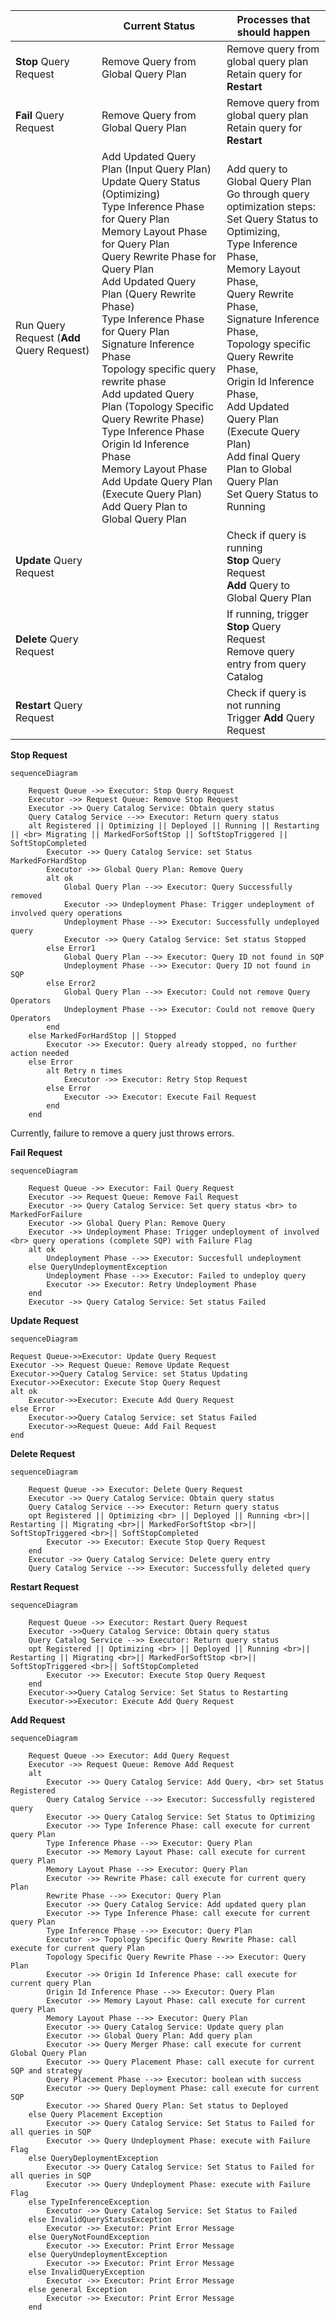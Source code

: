 |                                              | Current Status                                                                                                                                                                                                                                                                                                                                                                                                                                                                                                                                                                                                            | Processes that should happen                                                                                                                                                                                                                                                                                                                                                                                                              |
|----------------------------------------------|---------------------------------------------------------------------------------------------------------------------------------------------------------------------------------------------------------------------------------------------------------------------------------------------------------------------------------------------------------------------------------------------------------------------------------------------------------------------------------------------------------------------------------------------------------------------------------------------------------------------------|-------------------------------------------------------------------------------------------------------------------------------------------------------------------------------------------------------------------------------------------------------------------------------------------------------------------------------------------------------------------------------------------------------------------------------------------|
| <b>Stop</b> Query Request                    | Remove Query from Global Query Plan                                                                                                                                                                                                                                                                                                                                                                                                                                                                                                                                                                                       | Remove query from global query plan <br> Retain query for <b>Restart</b>                                                                                                                                                                                                                                                                                                                                                                  |
| <b>Fail</b> Query Request                    | Remove Query from Global Query Plan                                                                                                                                                                                                                                                                                                                                                                                                                                                                                                                                                                                       | Remove query from global query plan <br> Retain query for <b>Restart</b>                                                                                                                                                                                                                                                                                                                                                                  |
| Run Query Request (<b>Add</b> Query Request) | Add Updated Query Plan (Input Query Plan) <br> Update Query Status (Optimizing)<br> Type Inference Phase for Query Plan <br>Memory Layout Phase for Query Plan<br>Query Rewrite Phase for Query Plan<br>Add Updated Query Plan (Query Rewrite Phase)<br>Type Inference Phase for Query Plan <br> Signature Inference Phase <br> Topology specific query rewrite phase <br> Add updated Query Plan (Topology Specific Query Rewrite Phase) <br> Type Inference Phase <br> Origin Id Inference Phase <br> Memory Layout Phase <br> Add Update Query Plan (Execute Query Plan) <br> Add Query Plan to Global Query Plan <br> | Add query to Global Query Plan <br> Go through query optimization steps: <br> Set Query Status to Optimizing, <br> Type Inference Phase, <br> Memory Layout Phase, <br> Query Rewrite Phase, <br> Signature Inference Phase, <br> Topology specific Query Rewrite Phase, <br> Origin Id Inference Phase, <br> Add Updated Query Plan (Execute Query Plan) <br> Add final Query Plan to Global Query Plan <br> Set Query Status to Running |
| <b>Update</b> Query Request                  |                                                                                                                                                                                                                                                                                                                                                                                                                                                                                                                                                                                                                           | Check if query is running <br> <b>Stop</b> Query Request <br> <b>Add</b> Query to Global Query Plan                                                                                                                                                                                                                                                                                                                                       |
| <b>Delete</b> Query Request                  |                                                                                                                                                                                                                                                                                                                                                                                                                                                                                                                                                                                                                           | If running, trigger <b>Stop</b> Query Request <br> Remove query entry from query Catalog                                                                                                                                                                                                                                                                                                                                                  |
| <b>Restart</b> Query Request                 |                                                                                                                                                                                                                                                                                                                                                                                                                                                                                                                                                                                                                           | Check if query is not running <br> Trigger <b>Add</b> Query Request                                                                                                                                                                                                                                                                                                                                                                       |

<b>Stop Request</b>

```mermaid
sequenceDiagram

    Request Queue ->> Executor: Stop Query Request
    Executor ->> Request Queue: Remove Stop Request
    Executor ->> Query Catalog Service: Obtain query status
    Query Catalog Service -->> Executor: Return query status
    alt Registered || Optimizing || Deployed || Running || Restarting || <br> Migrating || MarkedForSoftStop || SoftStopTriggered || SoftStopCompleted
        Executor ->> Query Catalog Service: set Status MarkedForHardStop
        Executor ->> Global Query Plan: Remove Query
        alt ok
            Global Query Plan -->> Executor: Query Successfully removed
            Executor ->> Undeployment Phase: Trigger undeployment of involved query operations
            Undeployment Phase -->> Executor: Successfully undeployed query
            Executor ->> Query Catalog Service: Set status Stopped
        else Error1
            Global Query Plan -->> Executor: Query ID not found in SQP
            Undeployment Phase -->> Executor: Query ID not found in SQP
        else Error2
            Global Query Plan -->> Executor: Could not remove Query Operators
            Undeployment Phase -->> Executor: Could not remove Query Operators
        end
    else MarkedForHardStop || Stopped
        Executor ->> Executor: Query already stopped, no further action needed
    else Error
        alt Retry n times
            Executor ->> Executor: Retry Stop Request
        else Error
            Executor ->> Executor: Execute Fail Request
        end
    end
```

Currently, failure to remove a query just throws errors. 

<b>Fail Request</b>

```mermaid
sequenceDiagram

    Request Queue ->> Executor: Fail Query Request
    Executor ->> Request Queue: Remove Fail Request
    Executor ->> Query Catalog Service: Set query status <br> to MarkedForFailure
    Executor ->> Global Query Plan: Remove Query
    Executor ->> Undeployment Phase: Trigger undeployment of involved <br> query operations (complete SQP) with Failure Flag
    alt ok
        Undeployment Phase -->> Executor: Succesfull undeployment
    else QueryUndeploymentException
        Undeployment Phase -->> Executor: Failed to undeploy query
        Executor ->> Executor: Retry Undeployment Phase
    end
    Executor ->> Query Catalog Service: Set status Failed
```

<b>Update Request</b>

```mermaid
sequenceDiagram

Request Queue->>Executor: Update Query Request
Executor ->> Request Queue: Remove Update Request
Executor->>Query Catalog Service: set Status Updating
Executor->>Executor: Execute Stop Query Request
alt ok
    Executor->>Executor: Execute Add Query Request
else Error
    Executor->>Query Catalog Service: set Status Failed
    Executor->>Request Queue: Add Fail Request
end
```

<b>Delete Request</b>

```mermaid
sequenceDiagram

    Request Queue ->> Executor: Delete Query Request
    Executor ->> Query Catalog Service: Obtain query status
    Query Catalog Service -->> Executor: Return query status
    opt Registered || Optimizing <br> || Deployed || Running <br>|| Restarting || Migrating <br>|| MarkedForSoftStop <br>|| SoftStopTriggered <br>|| SoftStopCompleted
        Executor ->> Executor: Execute Stop Query Request
    end
    Executor ->> Query Catalog Service: Delete query entry
    Query Catalog Service -->> Executor: Successfully deleted query
```

<b>Restart Request</b>

```mermaid
sequenceDiagram

    Request Queue ->> Executor: Restart Query Request
    Executor ->>Query Catalog Service: Obtain query status
    Query Catalog Service -->> Executor: Return query status
    opt Registered || Optimizing <br> || Deployed || Running <br>|| Restarting || Migrating <br>|| MarkedForSoftStop <br>|| SoftStopTriggered <br>|| SoftStopCompleted
        Executor ->> Executor: Execute Stop Query Request
    end
    Executor->>Query Catalog Service: Set Status to Restarting
    Executor->>Executor: Execute Add Query Request
```

<b>Add Request</b>

```mermaid
sequenceDiagram

    Request Queue ->> Executor: Add Query Request
    Executor ->> Request Queue: Remove Add Request
    alt
        Executor ->> Query Catalog Service: Add Query, <br> set Status Registered
        Query Catalog Service -->> Executor: Successfully registered query
        Executor ->> Query Catalog Service: Set Status to Optimizing
        Executor ->> Type Inference Phase: call execute for current query Plan
        Type Inference Phase -->> Executor: Query Plan
        Executor ->> Memory Layout Phase: call execute for current query Plan
        Memory Layout Phase -->> Executor: Query Plan
        Executor ->> Rewrite Phase: call execute for current query Plan
        Rewrite Phase -->> Executor: Query Plan
        Executor ->> Query Catalog Service: Add updated query plan
        Executor ->> Type Inference Phase: call execute for current query Plan
        Type Inference Phase -->> Executor: Query Plan
        Executor ->> Topology Specific Query Rewrite Phase: call execute for current query Plan
        Topology Specific Query Rewrite Phase -->> Executor: Query Plan
        Executor ->> Origin Id Inference Phase: call execute for current query Plan
        Origin Id Inference Phase -->> Executor: Query Plan
        Executor ->> Memory Layout Phase: call execute for current query Plan
        Memory Layout Phase -->> Executor: Query Plan
        Executor ->> Query Catalog Service: Update query plan
        Executor ->> Global Query Plan: Add query plan
        Executor ->> Query Merger Phase: call execute for current Global Query Plan
        Executor ->> Query Placement Phase: call execute for current SQP and strategy
        Query Placement Phase -->> Executor: boolean with success
        Executor ->> Query Deployment Phase: call execute for current SQP
        Executor ->> Shared Query Plan: Set status to Deployed
    else Query Placement Exception
        Executor ->> Query Catalog Service: Set Status to Failed for all queries in SQP
        Executor ->> Query Undeployment Phase: execute with Failure Flag
    else QueryDeploymentException
        Executor ->> Query Catalog Service: Set Status to Failed for all queries in SQP
        Executor ->> Query Undeployment Phase: execute with Failure Flag
    else TypeInferenceException
        Executor ->> Query Catalog Service: Set Status to Failed
    else InvalidQueryStatusException
        Executor ->> Executor: Print Error Message
    else QueryNotFoundException
        Executor ->> Executor: Print Error Message
    else QueryUndeploymentException
        Executor ->> Executor: Print Error Message
    else InvalidQueryException
        Executor ->> Executor: Print Error Message
    else general Exception
        Executor ->> Executor: Print Error Message
    end
```
